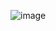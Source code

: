 ![image](https://github.com/weilyf2017/Blog/blob/master/images/PHP%E5%AD%A6%E4%B9%A0%E6%8A%80%E8%83%BD%E5%9B%BE%E8%B0%B1.jpg)
